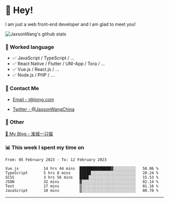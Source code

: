 # 👋 Hey!

I am just a web front-end developer and I am glad to meet you!

![JaxsonWang's github stats](https://github-readme-stats.vercel.app/api?username=JaxsonWang&&show_icons=true&&title_color=1abc9c&&icon_color=1abc9c)


### 📝 Worked language

- ✅ JavaScript / TypeScript / ...
- ✅ React Native / Flutter / UNI-App / Tora / ...
- ✅ Vue.js / React.js / ...
- ✅ Node.js / PHP / ...

### 📮 Contact Me

- [Email - i@iiong.com](mailto:i@iiong.com)

- [Twitter - @JaxsonWangChina](https://twitter.com/JaxsonWangChina)

### 🤪 Other

[📌 My Blog - 淮城一只猫](https://iiong.com)

### 📊 This week I spent my time on

<!--START_SECTION:waka-->

```text
From: 05 February 2023 - To: 12 February 2023

Vue.js           14 hrs 44 mins  ██████████████▓░░░░░░░░░░   58.06 %
TypeScript       5 hrs 8 mins    █████░░░░░░░░░░░░░░░░░░░░   20.24 %
SCSS             3 hrs 56 mins   ████░░░░░░░░░░░░░░░░░░░░░   15.53 %
JSON             32 mins         ▓░░░░░░░░░░░░░░░░░░░░░░░░   02.14 %
Text             17 mins         ▒░░░░░░░░░░░░░░░░░░░░░░░░   01.16 %
JavaScript       10 mins         ▒░░░░░░░░░░░░░░░░░░░░░░░░   00.70 %
```

<!--END_SECTION:waka-->

---
